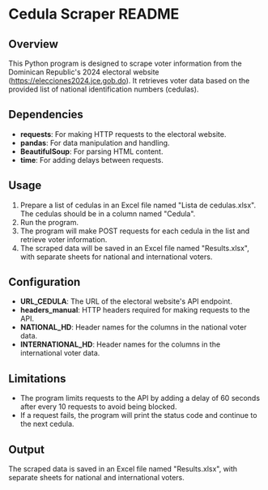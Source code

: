 # Cedula Scraper README

## Overview
This Python program is designed to scrape voter information from the Dominican Republic's 2024 electoral website (https://elecciones2024.jce.gob.do). It retrieves voter data based on the provided list of national identification numbers (cedulas).

## Dependencies
- **requests**: For making HTTP requests to the electoral website.
- **pandas**: For data manipulation and handling.
- **BeautifulSoup**: For parsing HTML content.
- **time**: For adding delays between requests.

## Usage
1. Prepare a list of cedulas in an Excel file named "Lista de cedulas.xlsx". The cedulas should be in a column named "Cedula".
2. Run the program.
3. The program will make POST requests for each cedula in the list and retrieve voter information.
4. The scraped data will be saved in an Excel file named "Results.xlsx", with separate sheets for national and international voters.

## Configuration
- **URL_CEDULA**: The URL of the electoral website's API endpoint.
- **headers_manual**: HTTP headers required for making requests to the API.
- **NATIONAL_HD**: Header names for the columns in the national voter data.
- **INTERNATIONAL_HD**: Header names for the columns in the international voter data.

## Limitations
- The program limits requests to the API by adding a delay of 60 seconds after every 10 requests to avoid being blocked.
- If a request fails, the program will print the status code and continue to the next cedula.

## Output
The scraped data is saved in an Excel file named "Results.xlsx", with separate sheets for national and international voters.